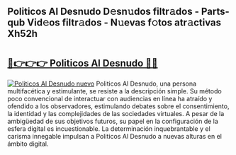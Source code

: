 ## Politicos Al Desnudo D𝚎sn𝚞dos filtr𝚊dos - Parts-qub Vid𝚎os filtr𝚊dos - N𝚞evas f𝚘tos atr𝚊ctivas Xh52h

# <h2><a href="http://mbaf50v.tromn.icu/?c=Politicos+Al+Desnudo">🔗👉👉👉 Politicos Al Desnudo 🔗🔗</a></h2>

[![Politicos Al Desnudo nuevo](https://i.imgur.com/pEAQMta.gif)](http://mbaf50v.tromn.icu/?c=Politicos+Al+Desnudo)
Politicos Al Desnudo, una persona multifacética y estimulante, se resiste a la descripción simple. Su método poco convencional de interactuar con audiencias en línea ha atraído y ofendido a los observadores, estimulando debates sobre el consentimiento, la identidad y las complejidades de las sociedades virtuales. A pesar de la ambigüedad de sus objetivos futuros, su papel en la configuración de la esfera digital es incuestionable. La determinación inquebrantable y el carisma innegable impulsan a Politicos Al Desnudo a nuevas alturas en el ámbito digital.
